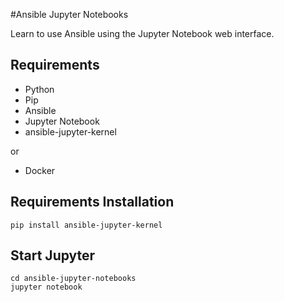 #Ansible Jupyter Notebooks

Learn to use Ansible using the Jupyter Notebook web interface.


## Requirements

* Python
* Pip
* Ansible
* Jupyter Notebook
* ansible-jupyter-kernel

or

* Docker

## Requirements Installation

```
pip install ansible-jupyter-kernel
```

## Start Jupyter

```
cd ansible-jupyter-notebooks
jupyter notebook
```
